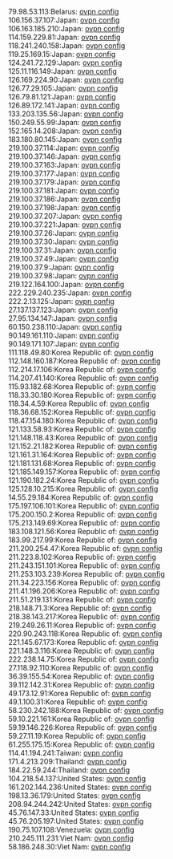 79.98.53.113:Belarus: [ovpn config](vpn/79_98_53_113.ovpn)  
106.156.37.107:Japan: [ovpn config](vpn/106_156_37_107.ovpn)  
106.163.185.210:Japan: [ovpn config](vpn/106_163_185_210.ovpn)  
114.159.229.81:Japan: [ovpn config](vpn/114_159_229_81.ovpn)  
118.241.240.158:Japan: [ovpn config](vpn/118_241_240_158.ovpn)  
119.25.169.15:Japan: [ovpn config](vpn/119_25_169_15.ovpn)  
124.241.72.129:Japan: [ovpn config](vpn/124_241_72_129.ovpn)  
125.11.116.149:Japan: [ovpn config](vpn/125_11_116_149.ovpn)  
126.169.224.90:Japan: [ovpn config](vpn/126_169_224_90.ovpn)  
126.77.29.105:Japan: [ovpn config](vpn/126_77_29_105.ovpn)  
126.79.81.121:Japan: [ovpn config](vpn/126_79_81_121.ovpn)  
126.89.172.141:Japan: [ovpn config](vpn/126_89_172_141.ovpn)  
133.203.135.56:Japan: [ovpn config](vpn/133_203_135_56.ovpn)  
150.249.55.99:Japan: [ovpn config](vpn/150_249_55_99.ovpn)  
152.165.14.208:Japan: [ovpn config](vpn/152_165_14_208.ovpn)  
183.180.80.145:Japan: [ovpn config](vpn/183_180_80_145.ovpn)  
219.100.37.114:Japan: [ovpn config](vpn/219_100_37_114.ovpn)  
219.100.37.146:Japan: [ovpn config](vpn/219_100_37_146.ovpn)  
219.100.37.163:Japan: [ovpn config](vpn/219_100_37_163.ovpn)  
219.100.37.177:Japan: [ovpn config](vpn/219_100_37_177.ovpn)  
219.100.37.179:Japan: [ovpn config](vpn/219_100_37_179.ovpn)  
219.100.37.181:Japan: [ovpn config](vpn/219_100_37_181.ovpn)  
219.100.37.186:Japan: [ovpn config](vpn/219_100_37_186.ovpn)  
219.100.37.198:Japan: [ovpn config](vpn/219_100_37_198.ovpn)  
219.100.37.207:Japan: [ovpn config](vpn/219_100_37_207.ovpn)  
219.100.37.221:Japan: [ovpn config](vpn/219_100_37_221.ovpn)  
219.100.37.26:Japan: [ovpn config](vpn/219_100_37_26.ovpn)  
219.100.37.30:Japan: [ovpn config](vpn/219_100_37_30.ovpn)  
219.100.37.31:Japan: [ovpn config](vpn/219_100_37_31.ovpn)  
219.100.37.49:Japan: [ovpn config](vpn/219_100_37_49.ovpn)  
219.100.37.9:Japan: [ovpn config](vpn/219_100_37_9.ovpn)  
219.100.37.98:Japan: [ovpn config](vpn/219_100_37_98.ovpn)  
219.122.164.100:Japan: [ovpn config](vpn/219_122_164_100.ovpn)  
222.229.240.235:Japan: [ovpn config](vpn/222_229_240_235.ovpn)  
222.2.13.125:Japan: [ovpn config](vpn/222_2_13_125.ovpn)  
27.137.137.123:Japan: [ovpn config](vpn/27_137_137_123.ovpn)  
27.95.134.147:Japan: [ovpn config](vpn/27_95_134_147.ovpn)  
60.150.238.110:Japan: [ovpn config](vpn/60_150_238_110.ovpn)  
90.149.161.110:Japan: [ovpn config](vpn/90_149_161_110.ovpn)  
90.149.171.107:Japan: [ovpn config](vpn/90_149_171_107.ovpn)  
111.118.49.80:Korea Republic of: [ovpn config](vpn/111_118_49_80.ovpn)  
112.148.160.187:Korea Republic of: [ovpn config](vpn/112_148_160_187.ovpn)  
112.214.17.106:Korea Republic of: [ovpn config](vpn/112_214_17_106.ovpn)  
114.207.41.140:Korea Republic of: [ovpn config](vpn/114_207_41_140.ovpn)  
115.93.182.68:Korea Republic of: [ovpn config](vpn/115_93_182_68.ovpn)  
118.33.30.180:Korea Republic of: [ovpn config](vpn/118_33_30_180.ovpn)  
118.34.4.59:Korea Republic of: [ovpn config](vpn/118_34_4_59.ovpn)  
118.36.68.152:Korea Republic of: [ovpn config](vpn/118_36_68_152.ovpn)  
118.47.154.180:Korea Republic of: [ovpn config](vpn/118_47_154_180.ovpn)  
121.133.58.93:Korea Republic of: [ovpn config](vpn/121_133_58_93.ovpn)  
121.148.118.43:Korea Republic of: [ovpn config](vpn/121_148_118_43.ovpn)  
121.152.21.182:Korea Republic of: [ovpn config](vpn/121_152_21_182.ovpn)  
121.161.31.164:Korea Republic of: [ovpn config](vpn/121_161_31_164.ovpn)  
121.181.131.68:Korea Republic of: [ovpn config](vpn/121_181_131_68.ovpn)  
121.185.149.157:Korea Republic of: [ovpn config](vpn/121_185_149_157.ovpn)  
121.190.182.24:Korea Republic of: [ovpn config](vpn/121_190_182_24.ovpn)  
125.128.10.215:Korea Republic of: [ovpn config](vpn/125_128_10_215.ovpn)  
14.55.29.184:Korea Republic of: [ovpn config](vpn/14_55_29_184.ovpn)  
175.197.106.101:Korea Republic of: [ovpn config](vpn/175_197_106_101.ovpn)  
175.200.150.2:Korea Republic of: [ovpn config](vpn/175_200_150_2.ovpn)  
175.213.149.69:Korea Republic of: [ovpn config](vpn/175_213_149_69.ovpn)  
183.108.121.56:Korea Republic of: [ovpn config](vpn/183_108_121_56.ovpn)  
183.99.217.99:Korea Republic of: [ovpn config](vpn/183_99_217_99.ovpn)  
211.200.254.47:Korea Republic of: [ovpn config](vpn/211_200_254_47.ovpn)  
211.223.8.102:Korea Republic of: [ovpn config](vpn/211_223_8_102.ovpn)  
211.243.151.101:Korea Republic of: [ovpn config](vpn/211_243_151_101.ovpn)  
211.253.103.239:Korea Republic of: [ovpn config](vpn/211_253_103_239.ovpn)  
211.34.223.156:Korea Republic of: [ovpn config](vpn/211_34_223_156.ovpn)  
211.41.196.206:Korea Republic of: [ovpn config](vpn/211_41_196_206.ovpn)  
211.51.219.131:Korea Republic of: [ovpn config](vpn/211_51_219_131.ovpn)  
218.148.71.3:Korea Republic of: [ovpn config](vpn/218_148_71_3.ovpn)  
218.38.143.217:Korea Republic of: [ovpn config](vpn/218_38_143_217.ovpn)  
219.249.26.11:Korea Republic of: [ovpn config](vpn/219_249_26_11.ovpn)  
220.90.243.118:Korea Republic of: [ovpn config](vpn/220_90_243_118.ovpn)  
221.145.67.173:Korea Republic of: [ovpn config](vpn/221_145_67_173.ovpn)  
221.148.3.116:Korea Republic of: [ovpn config](vpn/221_148_3_116.ovpn)  
222.238.14.75:Korea Republic of: [ovpn config](vpn/222_238_14_75.ovpn)  
27.118.92.110:Korea Republic of: [ovpn config](vpn/27_118_92_110.ovpn)  
36.39.155.54:Korea Republic of: [ovpn config](vpn/36_39_155_54.ovpn)  
39.112.142.31:Korea Republic of: [ovpn config](vpn/39_112_142_31.ovpn)  
49.173.12.91:Korea Republic of: [ovpn config](vpn/49_173_12_91.ovpn)  
49.1.100.31:Korea Republic of: [ovpn config](vpn/49_1_100_31.ovpn)  
58.230.242.188:Korea Republic of: [ovpn config](vpn/58_230_242_188.ovpn)  
59.10.221.161:Korea Republic of: [ovpn config](vpn/59_10_221_161.ovpn)  
59.19.146.226:Korea Republic of: [ovpn config](vpn/59_19_146_226.ovpn)  
59.27.11.19:Korea Republic of: [ovpn config](vpn/59_27_11_19.ovpn)  
61.255.175.15:Korea Republic of: [ovpn config](vpn/61_255_175_15.ovpn)  
114.41.194.241:Taiwan: [ovpn config](vpn/114_41_194_241.ovpn)  
171.4.213.209:Thailand: [ovpn config](vpn/171_4_213_209.ovpn)  
184.22.59.244:Thailand: [ovpn config](vpn/184_22_59_244.ovpn)  
104.218.54.137:United States: [ovpn config](vpn/104_218_54_137.ovpn)  
161.202.144.236:United States: [ovpn config](vpn/161_202_144_236.ovpn)  
198.13.36.179:United States: [ovpn config](vpn/198_13_36_179.ovpn)  
208.94.244.242:United States: [ovpn config](vpn/208_94_244_242.ovpn)  
45.76.147.33:United States: [ovpn config](vpn/45_76_147_33.ovpn)  
45.76.205.197:United States: [ovpn config](vpn/45_76_205_197.ovpn)  
190.75.107.108:Venezuela: [ovpn config](vpn/190_75_107_108.ovpn)  
210.245.111.231:Viet Nam: [ovpn config](vpn/210_245_111_231.ovpn)  
58.186.248.30:Viet Nam: [ovpn config](vpn/58_186_248_30.ovpn)  
